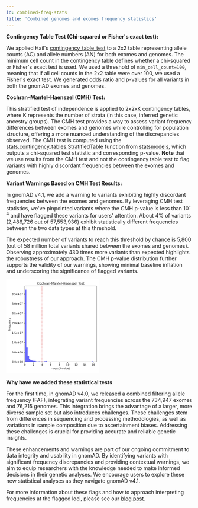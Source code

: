 ```yaml
---
id: combined-freq-stats
title: 'Combined genomes and exomes frequency statistics'
---
```


**Contingency Table Test (Chi-squared or Fisher's exact test):**

We applied Hail's [contingency_table_test](https://hail.is/docs/0.2/functions/stats.html#hail.expr.functions.contingency_table_test) to a 2x2 table representing allele counts (AC) and allele numbers (AN) for both exomes and genomes. The minimum cell count in the contingency table defines whether a chi-squared or Fisher's exact test is used. We used a threshold of `min_cell_count=100`, meaning that if all cell counts in the 2x2 table were over 100, we used a Fisher's exact test. We generated odds ratio and p-values for all variants in both the gnomAD exomes and genomes.

**Cochran–Mantel–Haenszel (CMH) Test:**

This stratified test of independence is applied to 2x2xK contingency tables, where K represents the number of strata (in this case, inferred genetic ancestry groups). The CMH test provides a way to assess variant frequency differences between exomes and genomes while controlling for population structure, offering a more nuanced understanding of the discrepancies observed. The CMH test is computed using the [stats.contingency_tables.StratifiedTable](https://www.statsmodels.org/dev/generated/statsmodels.stats.contingency_tables.StratifiedTable.html) function from [statsmodels](https://www.statsmodels.org/stable/index.html), which outputs a chi-squared test statistic and corresponding p-value. **Note** that we use results from the CMH test and not the contingency table test to flag variants with highly discordant frequencies between the exomes and genomes.

**Variant Warnings Based on CMH Test Results:**

In gnomAD v4.1, we add a warning to variants exhibiting highly discordant frequencies between the exomes and genomes. By leveraging CMH test statistics, we've pinpointed variants where the CMH p-value is less than 10<sup>-4</sup> and have flagged these variants for users' attention. About 4% of variants (2,486,726 out of 57,553,936) exhibit statistically different frequencies between the two data types at this threshold.

The expected number of variants to reach this threshold by chance is 5,800 (out of 58 million total variants shared between the exomes and genomes). Observing approximately 430 times more variants than expected highlights the robustness of our approach. The CMH p-value distribution further supports the validity of our warnings, showing minimal baseline inflation and underscoring the significance of flagged variants.

<img src="cmh-pval.png" alt= "CMH p-value distribution" width="50%" height="50%">

**Why have we added these statistical tests**

For the first time, in gnomAD v4.0, we released a combined filtering allele frequency (FAF), integrating variant frequencies across the 734,947 exomes and 76,215 genomes. This integration brings the advantage of a larger, more diverse sample set but also introduces challenges. These challenges stem from differences in sequencing and processing methodologies, as well as variations in sample composition due to ascertainment biases. Addressing these challenges is crucial for providing accurate and reliable genetic insights.

These enhancements and warnings are part of our ongoing commitment to data integrity and usability in gnomAD. By identifying variants with significant frequency discrepancies and providing contextual warnings, we aim to equip researchers with the knowledge needed to make informed decisions in their genetic analyses. We encourage users to explore these new statistical analyses as they navigate gnomAD v4.1.

For more information about these flags and how to approach interpreting frequencies at the flagged loci, please see our [blog post](https://gnomad.broadinstitute.org/news/2024-04-gnomad-v4-1).
